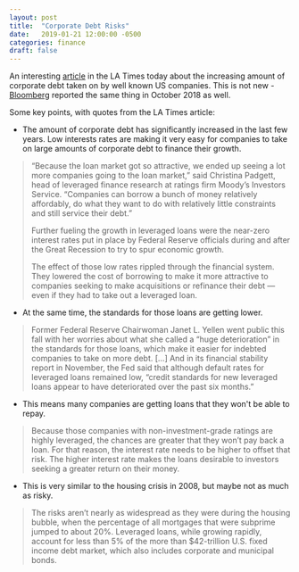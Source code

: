 ```yaml
---
layout: post
title:  "Corporate Debt Risks"
date:   2019-01-21 12:00:00 -0500
categories: finance
draft: false
---
```


An interesting [article](https://www.latimes.com/business/la-fi-corporate-debt-risks-20190120-story.html#nws=mcnewsletter) in the LA Times today about the increasing amount of corporate debt taken on by well known US companies. This is not new - [Bloomberg](https://www.bloomberg.com/news/articles/2018-10-18/as-fed-to-oaktree-fret-risks-leveraged-loans-hit-new-milestone) reported the same thing in October 2018 as well. 

Some key points, with quotes from the LA Times article:

* The amount of corporate debt has significantly increased in the last few years. Low interests rates are making it very easy for companies to take on large amounts of corporate debt to finance their growth.
> “Because the loan market got so attractive, we ended up seeing a lot more companies going to the loan market,” said Christina Padgett, head of leveraged finance research at ratings firm Moody’s Investors Service. “Companies can borrow a bunch of money relatively affordably, do what they want to do with relatively little constraints and still service their debt.”
>
> Further fueling the growth in leveraged loans were the near-zero interest rates put in place by Federal Reserve officials during and after the Great Recession to try to spur economic growth.
>
> The effect of those low rates rippled through the financial system. They lowered the cost of borrowing to make it more attractive to companies seeking to make acquisitions or refinance their debt — even if they had to take out a leveraged loan.



* At the same time, the standards for those loans are getting lower. 
> Former Federal Reserve Chairwoman Janet L. Yellen went public this fall with her worries about what she called a “huge deterioration” in the standards for those loans, which make it easier for indebted companies to take on more debt. [...] And in its financial stability report in November, the Fed said that although default rates for leveraged loans remained low, “credit standards for new leveraged loans appear to have deteriorated over the past six months.”

* This means many companies are getting loans that they won't be able to repay.
> Because those companies with non-investment-grade ratings are highly leveraged, the chances are greater that they won’t pay back a loan. For that reason, the interest rate needs to be higher to offset that risk. The higher interest rate makes the loans desirable to investors seeking a greater return on their money.

* This is very similar to the housing crisis in 2008, but maybe not as much as risky.
> The risks aren’t nearly as widespread as they were during the housing bubble, when the percentage of all mortgages that were subprime jumped to about 20%. Leveraged loans, while growing rapidly, account for less than 5% of the more than $42-trillion U.S. fixed income debt market, which also includes corporate and municipal bonds.
